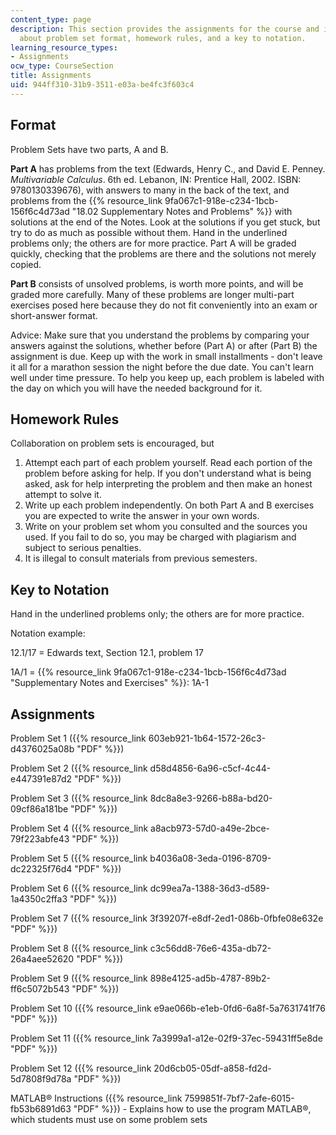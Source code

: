 ```yaml
---
content_type: page
description: This section provides the assignments for the course and information
  about problem set format, homework rules, and a key to notation.
learning_resource_types:
- Assignments
ocw_type: CourseSection
title: Assignments
uid: 944ff310-31b9-3511-e03a-be4fc3f603c4
---
```

## Format

Problem Sets have two parts, A and B.

**Part A** has problems from the text (Edwards, Henry C., and David E. Penney. _Multivariable Calculus_. 6th ed. Lebanon, IN: Prentice Hall, 2002. ISBN: 9780130339676), with answers to many in the back of the text, and problems from the {{% resource_link 9fa067c1-918e-c234-1bcb-156f6c4d73ad "18.02 Supplementary Notes and Problems" %}} with solutions at the end of the Notes. Look at the solutions if you get stuck, but try to do as much as possible without them. Hand in the underlined problems only; the others are for more practice. Part A will be graded quickly, checking that the problems are there and the solutions not merely copied.

**Part B** consists of unsolved problems, is worth more points, and will be graded more carefully. Many of these problems are longer multi-part exercises posed here because they do not fit conveniently into an exam or short-answer format.

Advice: Make sure that you understand the problems by comparing your answers against the solutions, whether before (Part A) or after (Part B) the assignment is due. Keep up with the work in small installments - don't leave it all for a marathon session the night before the due date. You can't learn well under time pressure. To help you keep up, each problem is labeled with the day on which you will have the needed background for it.

## Homework Rules

Collaboration on problem sets is encouraged, but

1. Attempt each part of each problem yourself. Read each portion of the problem before asking for help. If you don't understand what is being asked, ask for help interpreting the problem and then make an honest attempt to solve it.
2. Write up each problem independently. On both Part A and B exercises you are expected to write the answer in your own words.
3. Write on your problem set whom you consulted and the sources you used. If you fail to do so, you may be charged with plagiarism and subject to serious penalties.
4. It is illegal to consult materials from previous semesters.

## Key to Notation

Hand in the underlined problems only; the others are for more practice.

Notation example:

12.1/17 = Edwards text, Section 12.1, problem 17

1A/1 = {{% resource_link 9fa067c1-918e-c234-1bcb-156f6c4d73ad "Supplementary Notes and Exercises" %}}: 1A-1

## Assignments

Problem Set 1 ({{% resource_link 603eb921-1b64-1572-26c3-d4376025a08b "PDF" %}})

Problem Set 2 ({{% resource_link d58d4856-6a96-c5cf-4c44-e447391e87d2 "PDF" %}})

Problem Set 3 ({{% resource_link 8dc8a8e3-9266-b88a-bd20-09cf86a181be "PDF" %}})

Problem Set 4 ({{% resource_link a8acb973-57d0-a49e-2bce-79f223abfe43 "PDF" %}})

Problem Set 5 ({{% resource_link b4036a08-3eda-0196-8709-dc22325f76d4 "PDF" %}})

Problem Set 6 ({{% resource_link dc99ea7a-1388-36d3-d589-1a4350c2ffa3 "PDF" %}})

Problem Set 7 ({{% resource_link 3f39207f-e8df-2ed1-086b-0fbfe08e632e "PDF" %}})

Problem Set 8 ({{% resource_link c3c56dd8-76e6-435a-db72-26a4aee52620 "PDF" %}})

Problem Set 9 ({{% resource_link 898e4125-ad5b-4787-89b2-ff6c5072b543 "PDF" %}})

Problem Set 10 ({{% resource_link e9ae066b-e1eb-0fd6-6a8f-5a7631741f76 "PDF" %}})

Problem Set 11 ({{% resource_link 7a3999a1-a12e-02f9-37ec-59431ff5e8de "PDF" %}})

Problem Set 12 ({{% resource_link 20d6cb05-05df-a858-fd2d-5d7808f9d78a "PDF" %}})

MATLAB® Instructions ({{% resource_link 7599851f-7bf7-2afe-6015-fb53b6891d63 "PDF" %}}) - Explains how to use the program MATLAB®, which students must use on some problem sets
